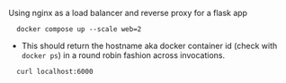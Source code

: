 Using nginx as a load balancer and reverse proxy for a flask app
```
  docker compose up --scale web=2
```
- This should return the hostname aka docker container id (check with ```docker ps```) in a round robin fashion across invocations. 
```
  curl localhost:6000
```
